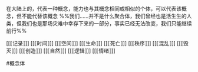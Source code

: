 在大陆上的，代表一种概念，能力也与其概念相同或相似的个体，可以代表该概念，但不能代替该概念
%%我们……并不是什么聚合体，我们曾经也是活生生的人类，但我们也是那场灾难中幸存下来的一部分，事实已经无法改变，我们只能继续前行%%



[[⟦记录⟧]]
[[⟦时间⟧]]
[[⟦空间⟧]]
[[⟦生命⟧]]
[[⟦死亡⟧]]
[[⟦秩序⟧]]
[[⟦混乱⟧]]
[[⟦毁灭⟧]]
[[⟦创造⟧]]
[[⟦自然⟧]]
[[⟦逻辑⟧]]
[[⟦情绪⟧]]


#概念体
